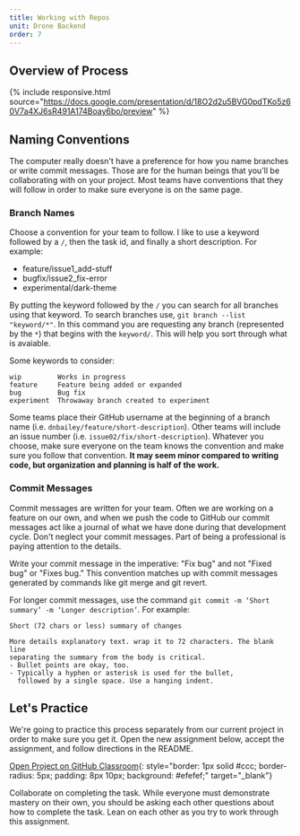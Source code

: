 ```yaml
---
title: Working with Repos
unit: Drone Backend
order: 7
---
```


## Overview of Process

{% include responsive.html source="https://docs.google.com/presentation/d/18O2d2u5BVG0pdTKo5z60V7a4XJ6sR491A174Boay6bo/preview" %}

## Naming Conventions

The computer really doesn't have a preference for how you name branches or write commit messages. Those are for the human beings that you'll be collaborating with on your project. Most teams have conventions that they will follow in order to make sure everyone is on the same page.

### Branch Names

Choose a convention for your team to follow. I like to use a keyword followed by a `/`, then the task id, and finally a short description. For example:

- feature/issue1_add-stuff
- bugfix/issue2_fix-error
- experimental/dark-theme

By putting the keyword followed by the `/` you can search for all branches using that keyword. To search branches use, `git branch --list "keyword/*"`. In this command you are requesting any branch (represented by the `*`) that begins with the `keyword/`. This will help you sort through what is avaiable.

Some keywords to consider:

```
wip         Works in progress
feature     Feature being added or expanded
bug         Bug fix
experiment  Throwaway branch created to experiment
```

Some teams place their GitHub username at the beginning of a branch name (i.e. `dnbailey/feature/short-description`). Other teams will include an issue number (i.e. `issue02/fix/short-description`). Whatever you choose, make sure everyone on the team knows the convention and make sure you follow that convention. **It may seem minor compared to writing code, but organization and planning is half of the work.**

### Commit Messages

Commit messages are written for your team. Often we are working on a feature on our own, and when we push the code to GitHub our commit messages act like a journal of what we have done during that development cycle. Don't neglect your commit messages. Part of being a professional is paying attention to the details.

Write your commit message in the imperative: "Fix bug" and not "Fixed bug" or "Fixes bug." This convention matches up with commit messages generated by commands like git merge and git revert.

For longer commit messages, use the command `git commit -m ‘Short summary’ -m ‘Longer description’`. For example:

```
Short (72 chars or less) summary of changes

More details explanatory text. wrap it to 72 characters. The blank line
separating the summary from the body is critical.
- Bullet points are okay, too.
- Typically a hyphen or asterisk is used for the bullet,
  followed by a single space. Use a hanging indent.
```

## Let's Practice

We're going to practice this process separately from our current project in order to make sure you get it. Open the new assignment below, accept the assignment, and follow directions in the README.

[Open Project on GitHub Classroom](https://classroom.github.com/g/mTTqf8qi){: style="border: 1px solid #ccc; border-radius: 5px; padding: 8px 10px; background: #efefef;" target="\_blank"}

Collaborate on completing the task. While everyone must demonstrate mastery on their own, you should be asking each other questions about how to complete the task. Lean on each other as you try to work through this assignment.
